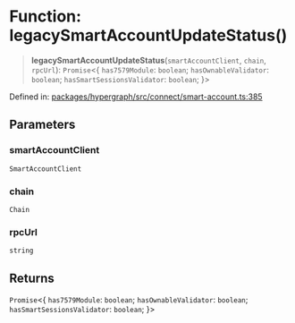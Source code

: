 # Function: legacySmartAccountUpdateStatus()

> **legacySmartAccountUpdateStatus**(`smartAccountClient`, `chain`, `rpcUrl`): `Promise`\<\{ `has7579Module`: `boolean`; `hasOwnableValidator`: `boolean`; `hasSmartSessionsValidator`: `boolean`; \}\>

Defined in: [packages/hypergraph/src/connect/smart-account.ts:385](https://github.com/hashirpm/hypergraph/blob/ab4ea1cdb9430798142e0d735aac9d31c2cf0ae0/packages/hypergraph/src/connect/smart-account.ts#L385)

## Parameters

### smartAccountClient

`SmartAccountClient`

### chain

`Chain`

### rpcUrl

`string`

## Returns

`Promise`\<\{ `has7579Module`: `boolean`; `hasOwnableValidator`: `boolean`; `hasSmartSessionsValidator`: `boolean`; \}\>
